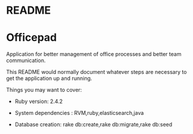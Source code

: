 # README

# Officepad
Application for better management of office processes and  better team communication.


This README would normally document whatever steps are necessary to get the
application up and running.

Things you may want to cover:

* Ruby version: 2.4.2

* System dependencies : RVM,ruby,elasticsearch,java

* Database creation: rake db:create,rake db:migrate,rake db:seed
